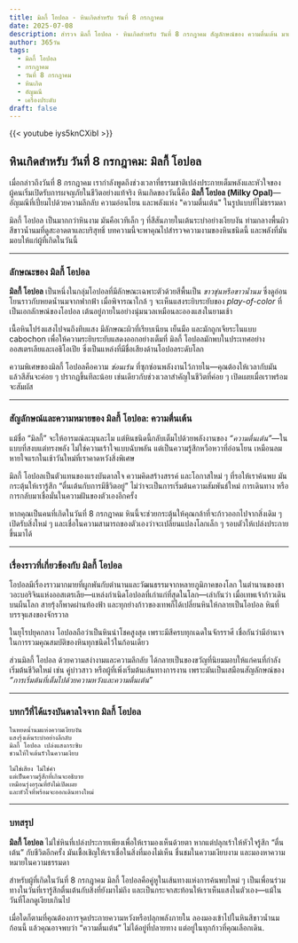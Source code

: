 ```yaml
---
title: มิลกี้ โอปอล - หินเกิดสำหรับ วันที่ 8 กรกฎาคม
date: 2025-07-08
description: สำรวจ มิลกี้ โอปอล - หินเกิดสำหรับ วันที่ 8 กรกฎาคม สัญลักษณ์ของ ความตื่นเต้น มาเรียนรู้ความหมายลึกซึ้งของหินพิเศษนี้
author: 365วัน
tags:
  - มิลกี้ โอปอล
  - กรกฎาคม
  - วันที่ 8 กรกฎาคม
  - หินเกิด
  - อัญมณี
  - เครื่องประดับ
draft: false
---
```


{{< youtube iys5knCXibI >}}

## หินเกิดสำหรับ วันที่ 8 กรกฎาคม: มิลกี้ โอปอล

เมื่อกล่าวถึงวันที่ 8 กรกฎาคม เรากำลังพูดถึงช่วงเวลาที่ธรรมชาติเปล่งประกายเต็มพลังและหัวใจของผู้คนเริ่มเปิดรับการผจญภัยในชีวิตอย่างแท้จริง หินเกิดของวันนี้คือ **มิลกี้ โอปอล (Milky Opal)**—อัญมณีที่เปี่ยมไปด้วยความลึกลับ ความอ่อนโยน และพลังแห่ง "ความตื่นเต้น" ในรูปแบบที่ไม่ธรรมดา

มิลกี้ โอปอล เป็นมากกว่าหินงาม มันคือเวทีเล็ก ๆ ที่สีสันภายในเต้นระบำอย่างเงียบงัน ท่ามกลางพื้นผิวสีขาวน้ำนมที่ดูสะอาดตาและบริสุทธิ์ บทความนี้จะพาคุณไปสำรวจความงามของหินชนิดนี้ และพลังที่มันมอบให้แก่ผู้ที่เกิดในวันนี้

---

### ลักษณะของ มิลกี้ โอปอล

**มิลกี้ โอปอล** เป็นหนึ่งในกลุ่มโอปอลที่มีลักษณะเฉพาะตัวด้วยสีพื้นเป็น _ขาวขุ่นหรือขาวน้ำนม_ ซึ่งดูอ่อนโยนราวกับหยดน้ำนมจากฟากฟ้า เมื่อพิจารณาใกล้ ๆ จะเห็นแสงระยิบระยับของ _play-of-color_ ที่เป็นเอกลักษณ์ของโอปอล เต้นอยู่ภายในอย่างนุ่มนวลเหมือนละอองแสงในยามเช้า

เนื้อหินโปร่งแสงไปจนถึงทึบแสง มีลักษณะผิวที่เรียบเนียน เย็นมือ และมักถูกเจียระไนแบบ cabochon เพื่อให้ความระยิบระยับแสดงออกอย่างเต็มที่ มิลกี้ โอปอลมักพบในประเทศอย่างออสเตรเลียและเอธิโอเปีย ซึ่งเป็นแหล่งที่มีชื่อเสียงด้านโอปอลระดับโลก

ความพิเศษของมิลกี้ โอปอลคือความ _ซ่อนเร้น_ ที่ซุกซ่อนพลังงานไว้ภายใน—คุณต้องให้เวลากับมัน แล้วสีสันจะค่อย ๆ ปรากฏขึ้นทีละน้อย เช่นเดียวกับช่วงเวลาสำคัญในชีวิตที่ค่อย ๆ เปิดเผยเมื่อเราพร้อมจะสัมผัส

---

### สัญลักษณ์และความหมายของ มิลกี้ โอปอล: ความตื่นเต้น

แม้ชื่อ “มิลกี้” จะให้อารมณ์ละมุนละไม แต่หินชนิดนี้กลับเต็มไปด้วยพลังงานของ _“ความตื่นเต้น”_—ในแบบที่สงบแต่ทรงพลัง ไม่ใช่ความเร้าใจแบบฉับพลัน แต่เป็นความรู้สึกหวือหวาที่อ่อนโยน เหมือนลมหายใจแรกในเช้าวันใหม่ที่เราคาดหวังสิ่งพิเศษ

มิลกี้ โอปอลเป็นตัวแทนของแรงบันดาลใจ ความคิดสร้างสรรค์ และโอกาสใหม่ ๆ ที่รอให้เราค้นพบ มันกระตุ้นให้เรารู้สึก “ตื่นเต้นกับการมีชีวิตอยู่” ไม่ว่าจะเป็นการเริ่มต้นความสัมพันธ์ใหม่ การเดินทาง หรือการกลับมาเชื่อมั่นในความฝันของตัวเองอีกครั้ง

หากคุณเป็นคนที่เกิดในวันที่ 8 กรกฎาคม หินนี้จะช่วยกระตุ้นให้คุณกล้าที่จะก้าวออกไปจากสิ่งเดิม ๆ เปิดรับสิ่งใหม่ ๆ และเชื่อในความสามารถของตัวเองว่าจะเปลี่ยนแปลงโลกเล็ก ๆ รอบตัวให้เปล่งประกายขึ้นมาได้

---

### เรื่องราวที่เกี่ยวข้องกับ มิลกี้ โอปอล

โอปอลมีเรื่องราวมากมายที่ผูกพันกับตำนานและวัฒนธรรมจากหลายภูมิภาคของโลก ในตำนานของชาวอะบอริจินแห่งออสเตรเลีย—แหล่งกำเนิดโอปอลที่เก่าแก่ที่สุดในโลก—เล่ากันว่า เมื่อเทพเจ้าก้าวเดินบนผืนโลก สายรุ้งก็พาดผ่านท้องฟ้า และทุกย่างก้าวของเทพก็ได้เปลี่ยนหินให้กลายเป็นโอปอล หินที่บรรจุแสงของจักรวาล

ในยุโรปยุคกลาง โอปอลถือว่าเป็นหินนำโชคสูงสุด เพราะมีสีครบทุกเฉดในจักรราศี เชื่อกันว่ามีอำนาจในการรวมคุณสมบัติของหินทุกชนิดไว้ในก้อนเดียว

ส่วนมิลกี้ โอปอล ด้วยความสง่างามและความลึกลับ ได้กลายเป็นของขวัญที่นิยมมอบให้แก่คนที่กำลังเริ่มต้นชีวิตใหม่ เช่น คู่บ่าวสาว หรือผู้ที่เพิ่งเริ่มต้นเส้นทางการงาน เพราะมันเป็นเสมือนสัญลักษณ์ของ _“การเริ่มต้นที่เต็มไปด้วยความหวังและความตื่นเต้น”_

---

### บทกวีที่ได้แรงบันดาลใจจาก มิลกี้ โอปอล

```
ในหยดน้ำนมแห่งความเงียบงัน  
แสงรุ้งเต้นระบำอย่างลึกลับ  
มิลกี้ โอปอล เปล่งแสงกระซิบ  
ชวนให้ใจเต้นรัวในความเงียบ

ไม่ใช่เสียง ไม่ใช่คำ  
แต่เป็นความรู้สึกที่เกินจะอธิบาย  
เหมือนรุ่งอรุณที่ยังไม่เปิดเผย  
และหัวใจที่พร้อมจะออกเดินทางใหม่
```

---

### บทสรุป

**มิลกี้ โอปอล** ไม่ใช่หินที่เปล่งประกายเพียงเพื่อให้เรามองเห็นด้วยตา หากแต่ปลุกเร้าให้หัวใจรู้สึก “ตื่นเต้น” กับชีวิตอีกครั้ง มันเชื้อเชิญให้เราเชื่อในสิ่งที่มองไม่เห็น ชื่นชมในความเงียบงาม และมองหาความหมายในความธรรมดา

สำหรับผู้ที่เกิดในวันที่ 8 กรกฎาคม มิลกี้ โอปอลคือคู่หูในเส้นทางแห่งการค้นพบใหม่ ๆ เป็นเพื่อนร่วมทางในวันที่เรารู้สึกตื่นเต้นกับสิ่งที่ยังมาไม่ถึง และเป็นกระจกสะท้อนให้เราเห็นแสงในตัวเอง—แม้ในวันที่โลกดูเงียบเกินไป

เมื่อใดก็ตามที่คุณต้องการจุดประกายความหวังหรือปลุกพลังภายใน ลองมองเข้าไปในหินสีขาวน้ำนมก้อนนี้ แล้วคุณอาจพบว่า “ความตื่นเต้น” ไม่ได้อยู่ที่ปลายทาง แต่อยู่ในทุกก้าวที่คุณเลือกเดิน.